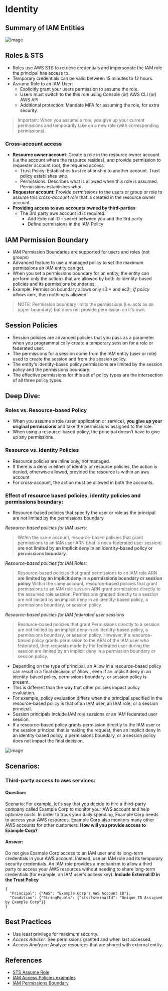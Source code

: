 # Identity

## Summary of IAM Entities

![image](https://user-images.githubusercontent.com/15995686/171551779-bcfc010d-9ee7-4357-8db1-b907a6cfd7e3.png)

## Roles & STS

- Roles use AWS STS to retrieve credentials and impersonate the IAM role the principal has access to.
- Temporary credentials can be valid between 15 minutes to 12 hours.
- Assume Role to an IAM User:
  - Explicitly grant your users permission  to assume the role.
  - Users must switch to the this role using Console (or) AWS CLI (or) AWS API
  - Additional protection: Mandate MFA for assuming the role, for extra security.

> Important:  When you assume a role, you give up your current permissions and temporarily take on a new role (with corresponding permissions).

### Cross-account access
- **Resource owner account**: Create a role in the resource owner account (i.e the account where the resource resides), and provide permission to requester account root, the required access.
  - Trust Policy: Establishes trust relationship to another account. Trust policy establishes _who_.
  - Permissions: Describes what is allowed when this role is assumed. Permissions establishes _what_.
- **Requester account**: Provide _permissions_ to the users or group or role to assume this *cross-account role* that is created in the resource owner account.
- **Providing access to aws accounts owned by third-parties**:
  - The 3rd party aws account id is required.
	- Add External ID - secret between you and the 3rd party
	- Define permissions in the IAM Policy

## IAM Permission Boundary
- IAM Permission Boundaries are supported for users and roles (not groups)
- Advanced feature to use a managed policy to set the maximum permissions an IAM entity can get. 
- When you set a permissions boundary for an entity, the entity can perform only the actions that are allowed by both its identity-based policies and its permissions boundaries.
- Example: Permission boundary allows only s3:* and ec2:*, if policy allows iam:*, then nothing is allowed!

> NOTE: Permission boundary limits the permissions (i.e. acts as an upper boundary) but does not provide permission on it's own.

## Session Policies
- Session policies are advanced policies that you pass as a parameter when you programmatically create a temporary session for a role or federated user. 
- The permissions for a session come from the IAM entity (user or role) used to create the session and from the session policy. 
- The entity's identity-based policy permissions are limited by the session policy and the permissions boundary. 
- The effective permissions for this set of policy types are the intersection of all three policy types.

## Deep Dive:

### Roles vs. Resource-based Policy
- When you assume a role (user, application or service), **you give up your original permissions** and take the permissions assigned to the role.
- When using a resource-based policy, the principal doesn’t have to give up any permissions.

### Resource vs. Identity Policies
- Resource policies are inline only, not managed.
- If there is a deny in either of identity or resource policies, the action is denied, otherwise allowed, provided the resource is within an aws account
- For cross-account, the action must be allowed in both the accounts.

### Effect of resource based policies, identity policies and permissions boundary:

- Resource-based policies that specify the user or role as the principal are not limited by the permissions boundary.

*Resource-based policies for IAM users:*
> Within the same account, resource-based policies that grant permissions to an IAM user ARN (that is not a federated user session) **are not limited by an implicit deny in an identity-based policy or permissions boundary**.

*Resource-based policies for IAM Roles:*
> Resource-based policies that grant permissions to an IAM role ARN **are limited by an implicit deny in a permissions boundary or session policy**
> Within the same account, resource-based policies that grant permissions to an IAM role session ARN grant permissions directly to the assumed role session. Permissions granted directly to a session are not limited by an implicit deny in an identity-based policy, a permissions boundary, or session policy. 

*Resource-based policies for IAM federated user sessions*
> Resource-based policies that grant Permissions directly to a session are not limited by an implicit deny in an identity-based policy, a permissions boundary, or session policy.
> However, if a resource-based policy grants permission to the ARN of the IAM user who federated, then requests made by the federated user during the session are limited by an implicit deny in a permission boundary or session policy.

- Depending on the type of principal, an Allow in a resource-based policy can result in a final decision of Allow , even if an implicit deny in an identity-based policy, permissions boundary, or session policy is present. 
- This is different than the way that other policies impact policy evaluation.
- For example, policy evaluation differs when the principal specified in the resource-based policy is that of an IAM user, an IAM role, or a session principal. 
- Session principals include IAM role sessions or an IAM federated user session. 
- If a resource-based policy grants permission directly to the IAM user or the session principal that is making the request, then an implicit deny in an identity-based policy, a permissions boundary, or a session policy does not impact the final decision.

![image](https://user-images.githubusercontent.com/15995686/171557195-0d32a91e-7f9c-4f60-8b14-ea0ce487a4bb.png)


## Scenarios:

### Third-party access to aws services:

#### Question:
Scenario: For example, let's say that you decide to hire a third-party company called Example Corp to monitor your AWS account and help optimize costs. In order to track your daily spending, 
Example Corp needs to access your AWS resources. Example Corp also monitors many other AWS accounts for other customers.
**How will you provide access to Example Corp?**

#### Answer:
Do not give Example Corp access to an IAM user and its long-term credentials in your AWS account. Instead, use an IAM role and its temporary security credentials. An IAM role provides a mechanism to allow a third party to access your AWS resources without needing to share long-term credentials (for example, an IAM user's access key).
**Include External ID in the Trust Policy**

```
{
  "Principal": {"AWS": "Example Corp's AWS Account ID"},
  "Condition": {"StringEquals": {"sts:ExternalId": "Unique ID Assigned by Example Corp"}}
}  
```    

## Best Practices
- Use least privilege for maximum security.
- _Access Advisor_: See permissions granted and when last accessed.
- _Access Analyzer_: Analyze resources that are shared with external entity.

## References
- [STS Assume Role](https://docs.aws.amazon.com/IAM/latest/UserGuide/example_sts_AssumeRole_section.html)
- [IAM Access Policies examples](https://docs.aws.amazon.com/IAM/latest/UserGuide/access_policies_examples.html)
- [IAM Permissions Boundary](https://docs.aws.amazon.com/IAM/latest/UserGuide/access_policies_boundaries.html)
    



